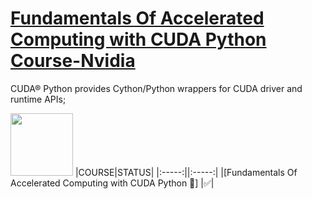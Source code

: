 # [Fundamentals Of Accelerated Computing with CUDA Python Course-Nvidia](https://courses.nvidia.com/courses/course-v1:DLI+C-AC-02+V1/about)

CUDA® Python provides Cython/Python wrappers for CUDA driver and runtime APIs;

<img height="100" src="">
|COURSE|STATUS|
|:-----:||:-----:|
|[Fundamentals Of Accelerated Computing with CUDA Python 🐍] |✅|
